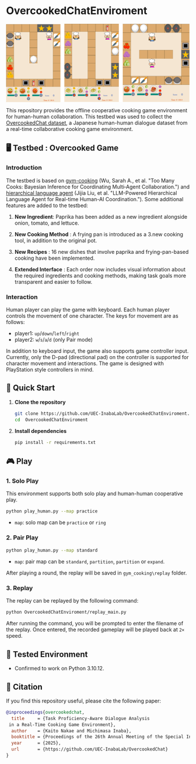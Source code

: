 # OvercookedChatEnviroment  

<div style="display: flex; gap: 20px;">
  <img src="./images\OvercookedchatEnvironment.png" width="600" />
</div>


This repository provides the offline cooperative cooking game environment for human-human collaboration.
This testbed was used to collect the [OvercookedChat dataset](https://github.com/UEC-InabaLab/OvercookedChat), a Japanese human-human dialogue dataset from a real-time collaborative cooking game environment.

## 🖥️ Testbed : Overcooked Game

### Introduction

The testbed is based on [gym-cooking](https://github.com/rosewang2008/gym-cooking) (Wu, Sarah A., et al. "Too Many Cooks: Bayesian Inference for Coordinating Multi‐Agent Collaboration.") and [hierarchical language agent](https://github.com/HosnLS/Hierarchical-Language-Agent) (Jijia Liu, et al. "LLM-Powered Hierarchical Language Agent for Real-time Human-AI Coordination."). Some additional features are added to the testbed:

1. **New Ingredient**: Paprika has been added as a new ingredient alongside onion, tomato, and lettuce.

2. **New Cooking Method** : A frying pan is introduced as a 3.new cooking tool, in addition to the original pot.

3. **New Recipes** : 16 new dishes that involve paprika and frying-pan-based cooking have been implemented.

4. **Extended Interface** : Each order now includes visual information about the required ingredients and cooking methods, making task goals more transparent and easier to follow.

###   Interaction
Human player can play the game with keyboard. Each human player controls the movement of one character. 
The keys for movement are as follows:
- player1: `up`/`down`/`left`/`right`
- player2: `w`/`s`/`a`/`d` (only Pair mode)

In addition to keyboard input, the game also supports game controller input. Currently, only the D-pad (directional pad) on the controller is supported for character movement and interactions. The game is designed with PlayStation style controllers in mind.


## 🚀 Quick Start

1. **Clone the repository**

   ```bash
   git clone https://github.com/UEC-InabaLab/OvercookedChatEnviroment.git
   cd  OvercookedChatEnviroment
   ```

2. **Install dependencies**

   ```bash
   pip install -r requirements.txt
   ```

## 🎮 Play

### 1. Solo Play
This environment supports both solo play  and human-human cooperative play.
```bash
python play_human.py --map practice
```
- `map`: solo map can be `practice` or `ring` 


### 2. Pair Play

```bash
python play_human.py --map standard
```

- `map`: pair map can be `standard`, `partition`, `partition` or `expand`.

After playing a round, the replay will be saved in `gym_cooking\replay` folder.

### 3. Replay
The replay can be replayed by the following command:

```bash
python OvercookedChatEnviroment/replay_main.py 
```

After running the command, you will be prompted to enter the filename of the replay.
Once entered, the recorded gameplay will be played back at `2×` speed.


## 🧪 Tested Environment
- Confirmed to work on Python 3.10.12.

## 📄 Citation

If you find this repository useful, please cite the following paper:

```bibtex
@inproceedings{overcookedchat,
  title     = {Task Proficiency-Aware Dialogue Analysis
 in a Real-Time Cooking Game Environment},
  author    = {Kaito Nakae and Michimasa Inaba},
  booktitle = {Proceedings of the 26th Annual Meeting of the Special Interest Group on Discourse and Dialogue},
  year      = {2025},
  url       = {https://github.com/UEC-InabaLab/OvercookedChat}
}
```